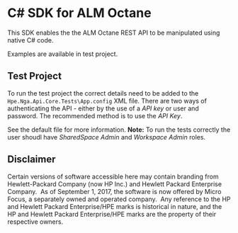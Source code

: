 # C# SDK for ALM Octane

This SDK enables the the ALM Octane REST API to be manipulated using native C# code.

Examples are available in test project. 

## Test Project

To run the test project the correct details need to be added to the `Hpe.Nga.Api.Core.Tests\App.config` XML file.  There are two ways of authenticating the API - either by the use of a *API key* or user and password.  The recommended method is to use the *API Key*.

See the default file for more information.  **Note:**  To run the tests correctly the user shoudl have *SharedSpace Admin* and *Workspace Admin* roles.

## Disclaimer

Certain versions of software accessible here may contain branding from Hewlett-Packard Company (now HP Inc.) and Hewlett Packard Enterprise Company.  As of September 1, 2017, the software is now offered by Micro Focus, a separately owned and operated company.  Any reference to the HP and Hewlett Packard Enterprise/HPE marks is historical in nature, and the HP and Hewlett Packard Enterprise/HPE marks are the property of their respective owners. 
